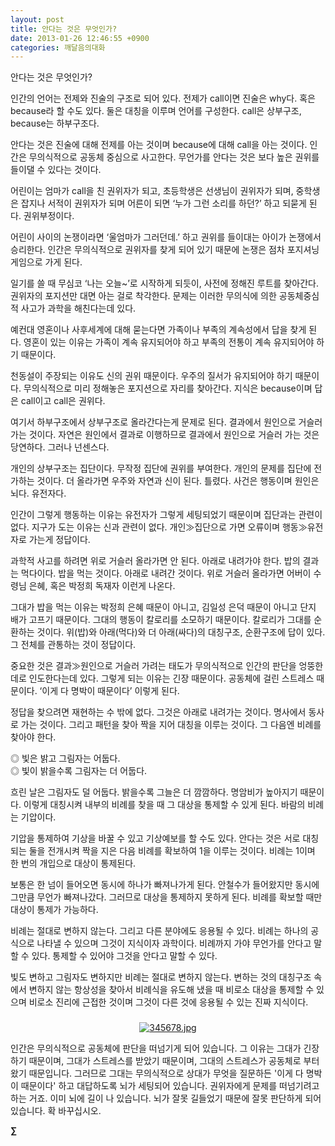 ```yaml
---
layout: post
title: 안다는 것은 무엇인가?
date: 2013-01-26 12:46:55 +0900
categories: 깨달음의대화
---
```


  


안다는 것은 무엇인가? 


  


인간의 언어는 전제와 진술의 구조로 되어 있다. 전제가 call이면 진술은 why다. 혹은 because라 할 수도 있다. 둘은 대칭을 이루며 언어를 구성한다. call은 상부구조, because는 하부구조다. 


  


안다는 것은 진술에 대해 전제를 아는 것이며 because에 대해 call을 아는 것이다. 인간은 무의식적으로 공동체 중심으로 사고한다. 무언가를 안다는 것은 보다 높은 권위를 들이댈 수 있다는 것이다. 


  


어린이는 엄마가 call을 친 권위자가 되고, 초등학생은 선생님이 권위자가 되며, 중학생은 잡지나 서적이 권위자가 되며 어른이 되면 ‘누가 그런 소리를 하던?’ 하고 되묻게 된다. 권위부정이다. 


  


어린이 사이의 논쟁이라면 ‘울엄마가 그러던데.’ 하고 권위를 들이대는 아이가 논쟁에서 승리한다. 인간은 무의식적으로 권위자를 찾게 되어 있기 때문에 논쟁은 점차 포지셔닝게임으로 가게 된다. 


  


일기를 쓸 때 무심코 ‘나는 오늘~’로 시작하게 되듯이, 사전에 정해진 루트를 찾아간다. 권위자의 포지션만 대면 아는 걸로 착각한다. 문제는 이러한 무의식에 의한 공동체중심적 사고가 과학을 해친다는데 있다.


  


예컨대 영혼이나 사후세계에 대해 묻는다면 가족이나 부족의 계속성에서 답을 찾게 된다. 영혼이 있는 이유는 가족이 계속 유지되어야 하고 부족의 전통이 계속 유지되어야 하기 때문이다. 


  


천동설이 주장되는 이유도 신의 권위 때문이다. 우주의 질서가 유지되어야 하기 때문이다. 무의식적으로 미리 정해놓은 포지션으로 자리를 찾아간다. 지식은 because이며 답은 call이고 call은 권위다.


  


여기서 하부구조에서 상부구조로 올라간다는게 문제로 된다. 결과에서 원인으로 거슬러 가는 것이다. 자연은 원인에서 결과로 이행하므로 결과에서 원인으로 거슬러 가는 것은 당연하다. 그러나 넌센스다. 


  


개인의 상부구조는 집단이다. 무작정 집단에 권위를 부여한다. 개인의 문제를 집단에 전가하는 것이다. 더 올라가면 우주와 자연과 신이 된다. 틀렸다. 사건은 행동이며 원인은 뇌다. 유전자다.


  


인간이 그렇게 행동하는 이유는 유전자가 그렇게 세팅되었기 때문이며 집단과는 관련이 없다. 지구가 도는 이유는 신과 관련이 없다. 개인≫집단으로 가면 오류이며 행동≫유전자로 가는게 정답이다.


  


과학적 사고를 하려면 위로 거슬러 올라가면 안 된다. 아래로 내려가야 한다. 밥의 결과는 먹다이다. 밥을 먹는 것이다. 아래로 내려간 것이다. 위로 거슬러 올라가면 어버이 수령님 은혜, 혹은 박정희 독재자 이런게 나온다. 


  


그대가 밥을 먹는 이유는 박정희 은혜 때문이 아니고, 김일성 은덕 때문이 아니고 단지 배가 고프기 때문이다. 그대의 행동이 칼로리를 소모하기 때문이다. 칼로리가 그대를 순환하는 것이다. 위(밥)와 아래(먹다)와 더 아래(싸다)의 대칭구조, 순환구조에 답이 있다. 그 전체를 관통하는 것이 정답이다. 


  


중요한 것은 결과≫원인으로 거슬러 가려는 태도가 무의식적으로 인간의 판단을 엉뚱한 데로 인도한다는데 있다. 그렇게 되는 이유는 긴장 때문이다. 공동체에 걸린 스트레스 때문이다. ‘이게 다 명박이 때문이다’ 이렇게 된다. 


  


정답을 찾으려면 재현하는 수 밖에 없다. 그것은 아래로 내려가는 것이다. 명사에서 동사로 가는 것이다. 그리고 패턴을 찾아 짝을 지어 대칭을 이루는 것이다. 그 다음엔 비례를 찾아야 한다. 


  


◎ 빛은 밝고 그림자는 어둡다.   
◎ 빛이 밝을수록 그림자는 더 어둡다. 


  


흐린 날은 그림자도 덜 어둡다. 밝을수록 그늘은 더 깜깜하다. 명암비가 높아지기 때문이다. 이렇게 대칭시켜 내부의 비례를 찾을 때 그 대상을 통제할 수 있게 된다. 바람의 비례는 기압이다. 


  


기압을 통제하여 기상을 바꿀 수 있고 기상예보를 할 수도 있다. 안다는 것은 서로 대칭되는 둘을 전개시켜 짝을 지은 다음 비례를 확보하여 1을 이루는 것이다. 비례는 1이며 한 번의 개입으로 대상이 통제된다. 


  


보통은 한 넘이 들어오면 동시에 하나가 빠져나가게 된다. 안철수가 들어왔지만 동시에 그만큼 무언가 빠져나갔다. 그러므로 대상을 통제하지 못하게 된다. 비례를 확보할 때만 대상이 통제가 가능하다. 


  


비례는 절대로 변하지 않는다. 그리고 다른 분야에도 응용될 수 있다. 비례는 하나의 공식으로 나타낼 수 있으며 그것이 지식이자 과학이다. 비례까지 가야 무언가를 안다고 말할 수 있다. 통제할 수 있어야 그것을 안다고 말할 수 있다. 


  


빛도 변하고 그림자도 변하지만 비례는 절대로 변하지 않는다. 변하는 것의 대칭구조 속에서 변하지 않는 항상성을 찾아서 비례식을 유도해 냈을 때 비로소 대상을 통제할 수 있으며 비로소 진리에 근접한 것이며 그것이 다른 것에 응용될 수 있는 진짜 지식이다. 


  




 ###


  




<p align="center">
  <a href="?mid=DonOh"><img alt="345678.jpg" src="assets/attach/images/198/727/315/55.JPG" /> <br /></a> 
  
  <p>
  </p>
  
  <p>
    인간은 무의식적으로 공동체에 판단을 떠넘기게 되어 있습니다. 그 이유는 그대가 긴장하기 때문이며, 그대가 스트레스를 받았기 때문이며, 그대의 스트레스가 공동체로 부터 왔기 때문입니다. 그러므로 그대는 무의식적으로 상대가 무엇을 질문하든 '이게 다 명박이 때문이다' 하고 대답하도록 뇌가 세팅되어 있습니다. 권위자에게 문제를 떠넘기려고 하는 거죠. 이미 뇌에 길이 나 있습니다. 뇌가 잘못 길들었기 때문에 잘못 판단하게 되어 있습니다. 확 바꾸십시오.
  </p>
  
  <p>
  </p>
  
  <p>
  </p>
  
  <p>
    <b>∑</b> <br /><br />
  </p>
  
  <p>
  </p>
  
  <p>
  </p>
  
  <p>
  </p>
  
  <p>
  </p>
  
  <p>
  </p>
  
  <p>
  </p>
  
  <p>
  </p>
  
  <p>
  </p>
  
  <p>
  </p>
  
  <p>
  </p>
  
  <p>
  </p>
</p>
